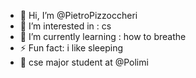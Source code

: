 - 👋 Hi, I’m @PietroPizzoccheri
- 👀 I’m interested in : cs
- 🌱 I’m currently learning : how to breathe
- ⚡ Fun fact: i like sleeping
- 👾 cse major student at @Polimi

